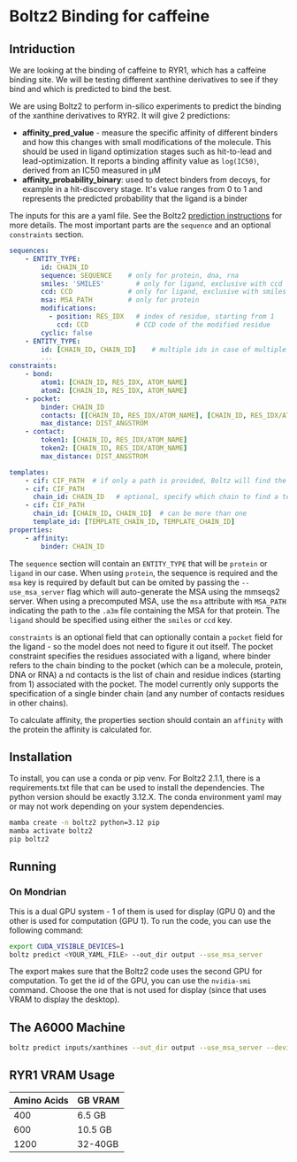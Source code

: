 # Boltz2 Binding for caffeine

## Intriduction

We are looking at the binding of caffeine to RYR1, which has a caffeine
binding site. We will be testing different xanthine derivatives to see
if they bind and which is predicted to bind the best. 

We are using Boltz2 to perform in-silico experiments to predict the binding of
the xanthine derivatives to RYR2. It will give 2 predictions:

- **affinity_pred_value** - measure the specific affinity of different binders and 
  how this changes with small modifications of the molecule. 
  This should be used in ligand optimization stages such as hit-to-lead and 
  lead-optimization. It reports a binding affinity value as `log(IC50)`, 
  derived from an IC50 measured in μM
- **affinity_probability_binary**: used to detect binders from decoys, 
  for example in a hit-discovery stage. It's value ranges from 0 to 1 and 
  represents the predicted probability that the ligand is a binder

The inputs for this are a yaml file. See the Boltz2 
[prediction instructions](https://github.com/jwohlwend/boltz/blob/main/docs/prediction.md)
for more details. The most important parts are the `sequence` and an optional
`constraints` section.

```yaml
sequences:
    - ENTITY_TYPE:
        id: CHAIN_ID 
        sequence: SEQUENCE    # only for protein, dna, rna
        smiles: 'SMILES'        # only for ligand, exclusive with ccd
        ccd: CCD              # only for ligand, exclusive with smiles
        msa: MSA_PATH         # only for protein
        modifications:
          - position: RES_IDX   # index of residue, starting from 1
            ccd: CCD            # CCD code of the modified residue
        cyclic: false
    - ENTITY_TYPE:
        id: [CHAIN_ID, CHAIN_ID]    # multiple ids in case of multiple identical entities
        ...
constraints:
    - bond:
        atom1: [CHAIN_ID, RES_IDX, ATOM_NAME]
        atom2: [CHAIN_ID, RES_IDX, ATOM_NAME]
    - pocket:
        binder: CHAIN_ID
        contacts: [[CHAIN_ID, RES_IDX/ATOM_NAME], [CHAIN_ID, RES_IDX/ATOM_NAME]]
        max_distance: DIST_ANGSTROM
    - contact:
        token1: [CHAIN_ID, RES_IDX/ATOM_NAME]
        token2: [CHAIN_ID, RES_IDX/ATOM_NAME]
        max_distance: DIST_ANGSTROM

templates:
    - cif: CIF_PATH  # if only a path is provided, Boltz will find the best matchings
    - cif: CIF_PATH
      chain_id: CHAIN_ID   # optional, specify which chain to find a template for
    - cif: CIF_PATH
      chain_id: [CHAIN_ID, CHAIN_ID]  # can be more than one
      template_id: [TEMPLATE_CHAIN_ID, TEMPLATE_CHAIN_ID]
properties:
    - affinity:
        binder: CHAIN_ID
```

The `sequence` section will contain an `ENTITY_TYPE` that will be `protein` or
`ligand` in our case. When using `protein`, the sequence is required and the 
`msa` key is required by default but can be omited by passing the `--use_msa_server` 
flag which will auto-generate the MSA using the mmseqs2 server. When using
a precomputed MSA, use the `msa` attribute with `MSA_PATH`
indicating the path to the `.a3m` file containing the MSA for that protein.
The `ligand` should be specified using either the `smiles` or `ccd` key.

`constraints` is an optional field that can optionally contain a `pocket` field
for the ligand - so the model does not need to figure it out itself. The pocket 
constraint specifies the residues associated with a ligand, where 
binder refers to the chain binding to the pocket 
(which can be a molecule, protein, DNA or RNA) a
nd contacts is the list of chain and residue indices 
(starting from 1) associated with the pocket. 
The model currently only supports the specification of a single binder chain 
(and any number of contacts residues in other chains).

To calculate affinity, the properties section should contain an `affinity` with
the protein the affinity is calculated for. 

## Installation

To install, you can use a conda or pip venv. For Boltz2 2.1.1, there is a 
requirements.txt file that can be used to install the dependencies. The python
version should be exactly 3.12.X. The conda environment yaml may or may not
work depending on your system dependencies.

```bash
mamba create -n boltz2 python=3.12 pip
mamba activate boltz2
pip boltz2
```

## Running

### On Mondrian

This is a dual GPU system - 1 of them is used for display (GPU 0) and the other
is used for computation (GPU 1). To run the code, you can use the following command:

```bash
export CUDA_VISIBLE_DEVICES=1
boltz predict <YOUR_YAML_FILE> --out_dir output --use_msa_server
```

The export makes sure that the Boltz2 code uses the second GPU for computation.
To get the id of the GPU, you can use the `nvidia-smi` command. Choose the one
that is not used for display (since that uses VRAM to display the desktop).

## The A6000 Machine

```bash
boltz predict inputs/xanthines --out_dir output --use_msa_server --devices 4
```


## RYR1 VRAM Usage

| Amino Acids | GB VRAM |
|-------------|---------|
| 400         | 6.5 GB  |
| 600         | 10.5 GB |
| 1200        | 32-40GB |